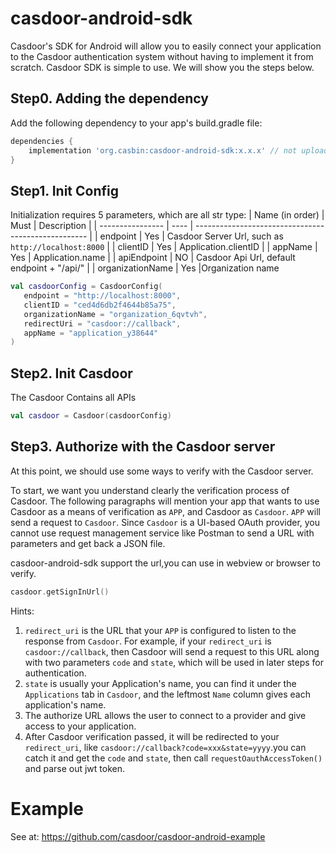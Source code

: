 # casdoor-android-sdk
Casdoor's SDK for Android will allow you to easily connect your application to the Casdoor authentication system without having to implement it from scratch.
Casdoor SDK is simple to use. We will show you the steps below.
## Step0. Adding the dependency
Add the following dependency to your app's build.gradle file:
```groovy
dependencies {
    implementation 'org.casbin:casdoor-android-sdk:x.x.x' // not upload to maven yet...
}
```
## Step1. Init Config
Initialization requires 5 parameters, which are all str type:
| Name (in order)  | Must | Description                                         |
| ---------------- | ---- | --------------------------------------------------- |
| endpoint         | Yes  | Casdoor Server Url, such as `http://localhost:8000` |
| clientID         | Yes  | Application.clientID                              |
| appName           | Yes  | Application.name                           |
| apiEndpoint       | NO  | Casdoor Api Url, default endpoint + "/api/"   |
| organizationName | Yes  |Organization name
```kotlin
val casdoorConfig = CasdoorConfig(
   endpoint = "http://localhost:8000",
   clientID = "ced4d6db2f4644b85a75",
   organizationName = "organization_6qvtvh",
   redirectUri = "casdoor://callback",
   appName = "application_y38644"
)
```
## Step2. Init Casdoor
The Casdoor Contains all APIs
```kotlin
val casdoor = Casdoor(casdoorConfig)
```
## Step3. Authorize with the Casdoor server
At this point, we should use some ways to verify with the Casdoor server.

To start, we want you understand clearly the verification process of Casdoor.
The following paragraphs will mention your app that wants to use Casdoor as a means
of verification as `APP`, and Casdoor as `Casdoor`.
`APP` will send a request to `Casdoor`. Since `Casdoor` is a UI-based OAuth
provider, you cannot use request management service like Postman to send a URL
with parameters and get back a JSON file.

casdoor-android-sdk support the url,you can use in webview or browser to verify.
```kotlin
casdoor.getSignInUrl()
```
Hints:
1. `redirect_uri` is the URL that your `APP` is configured to
   listen to the response from `Casdoor`. For example, if your `redirect_uri` is `casdoor://callback`, then Casdoor will send a request to this URL along with two parameters `code` and `state`, which will be used in later steps for authentication.
2. `state` is usually your Application's name, you can find it under the `Applications` tab in `Casdoor`, and the leftmost `Name` column gives each application's name.
3. The authorize URL allows the user to connect to a provider and give access to your application.
4. After Casdoor verification passed, it will be redirected to your `redirect_uri`, like `casdoor://callback?code=xxx&state=yyyy`.you can catch it and get the `code` and `state`, then call `requestOauthAccessToken()` and parse out jwt token.

# Example
See at: https://github.com/casdoor/casdoor-android-example

